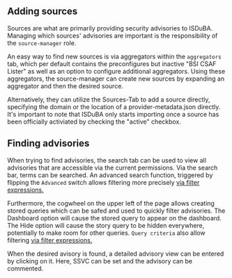 <!--
 This file is Free Software under the Apache-2.0 License
 without warranty, see README.md and LICENSES/Apache-2.0.txt for details.

 SPDX-License-Identifier: Apache-2.0

 SPDX-FileCopyrightText: 2025 German Federal Office for Information Security (BSI) <https://www.bsi.bund.de>
 Software-Engineering: 2025 Intevation GmbH <https://intevation.de>
-->

## Adding sources

Sources are what are primarily providing security advisories to ISDuBA. Managing which sources' advisories are important is the responsibility of the `source-manager` role.

An easy way to find new sources is via aggregators within the `aggregators` tab, which per default contains the preconfigures but inactive "BSI CSAF Lister" as well as an option to configure additional aggregators. Using these aggregators, the source-manager can create new sources by expanding an aggregator and then the desired source.

Alternatively, they can utilize the Sources-Tab to add a source directly, specifying the domain or the location of a provider-metadata.json directly. It's important to note that ISDuBA only starts importing once a source has been officially activiated by checking the "active" checkbox.

## Finding advisories

When trying to find advisories, the search tab can be used to view all advisories that are accessible via the current permissions. Via the search bar, terms can be searched. An advanced search function, triggered by flipping the `Advanced` switch allows filtering more precisely [via filter expressions.](./filter_expr.md)

Furthermore, the cogwheel on the upper left of the page allows creating stored queries which can be safed and used to quickly filter advisories. The Dashboard option will cause the stored query to appear on the dashboard. The Hide option will cause the story query to be hidden everywhere, potentially to make room for other queries. `Query criteria` also allow filtering [via filter expressions.](./filter_expr.md)

When the desired avisory is found, a detailed advisory view can be entered by clicking on it. Here, SSVC can be set and the advisory can be commented.

